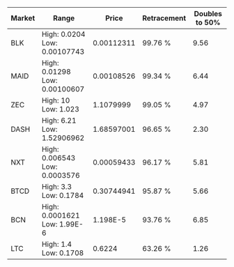 | Market | Range | Price| Retracement | Doubles to 50% |
| --- | --- | --- | --- | --- |
| BLK | High: 0.0204<br />Low: 0.00107743 | 0.00112311 | 99.76 % | 9.56 |
| MAID | High: 0.01298<br />Low: 0.00100607 | 0.00108526 | 99.34 % | 6.44 |
| ZEC | High: 10<br />Low: 1.023 | 1.1079999 | 99.05 % | 4.97 |
| DASH | High: 6.21<br />Low: 1.52906962 | 1.68597001 | 96.65 % | 2.30 |
| NXT | High: 0.006543<br />Low: 0.0003576 | 0.00059433 | 96.17 % | 5.81 |
| BTCD | High: 3.3<br />Low: 0.1784 | 0.30744941 | 95.87 % | 5.66 |
| BCN | High: 0.0001621<br />Low: 1.99E-6 | 1.198E-5 | 93.76 % | 6.85 |
| LTC | High: 1.4<br />Low: 0.1708 | 0.6224 | 63.26 % | 1.26 |
